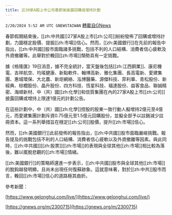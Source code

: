 ```yaml
---
title: 近30家A股上市公司春節後披露回購或增持計劃
---
```

`2/20/2024 5:52 AM UTC GNEWSTAIWAN` [轉載自GNews](https://gnews.org/articles/2324628)



春節假期結束後，[[zh:中共國]]27家A股上市[[zh:公司]]紛紛發佈了回購或增持計劃，力圖穩定股價、提振[[zh:市場]]信心。然而，[[zh:美國銀行]]在先前的報告中指出，[[zh:中共國]]股市面臨諸多挑戰，包括不利的人口結構、消費者信心疲軟及外資撤離等。此舉對於輓回[[zh:市場]]頹勢具有一定挑戰。  

據《格隆匯》19日消息，據不完全統計，當天盤後包括[[zh:江西銅業]]、康尼機電、吉祥航空、均瑤健康、新點軟件、翰博高新、雅化集團、長高電新、愛建集團、惠城環保、大北農、新炬網絡、泓博醫藥、源傑科技、菲利華、青松股份、新經典、棕櫚股份、晶升股份、四方科技、恆星科技、福達股份、益客食品、聯誠精密、海順新材、中（共）國[[zh:化學]]和信質集團在內的27家A股上市[[zh:公司]]披露回購或增持上限達1億元的計劃公告。

  

在這些計劃中，中（共）國[[zh:化學]]控股的股東一致行動人擬增持2億元至4億元，而愛建集團計劃斥資0.75億元至1.5億元回購股份，並擬全部予以註銷減少註冊資本。這一系列舉措旨在穩定[[zh:公司]]股價，提升[[zh:市場]]信心。

  

然而，[[zh:美國銀行]]此前發佈的報告指出，[[zh:中共國]]股市面臨嚴峻挑戰。報告提及的挑戰包括不利的人口結構、消費者信心疲軟以及外資撤離等因素。與此同時，[[zh:中共國]][[zh:股票]][[zh:市場]]的表現與全球其他[[zh:市場]]相比較為落後，難以擺脫悲觀的[[zh:市場]]情緒。

  

[[zh:美國銀行]]的策略師還進一步表示，[[zh:中共國]]股市與全球其他[[zh:市場]]的脫鈎越發明顯，且尚未出現任何復蘇跡象。這就意味著，對於[[zh:中共]]股市而言，輓回[[zh:市場]]信心的道路極其曲折。

  

參考新聞：

[https://www.gelonghui.com/live/](https://www.gelonghui.com/live/)

[https://gnews.org/m/2300715](https://gnews.org/m/2300715)
